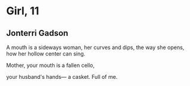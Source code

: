 # Girl, 11
## Jonterri Gadson
A mouth is a sideways woman,
her curves and dips, the way she opens,
how her hollow center can sing.

Mother, your mouth
is a fallen cello,

your husband's hands—
a casket. Full of me.